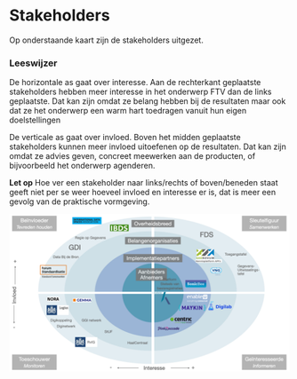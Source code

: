 # Stakeholders
Op onderstaande kaart zijn de stakeholders uitgezet. 

### Leeswijzer
De horizontale as gaat over interesse. 
Aan de rechterkant geplaatste stakeholders hebben meer interesse in het onderwerp FTV dan de links geplaatste. 
Dat kan zijn omdat ze belang hebben bij de resultaten maar ook dat ze het onderwerp een warm hart toedragen vanuit hun eigen doelstellingen

De verticale as gaat over invloed. 
Boven het midden geplaatste stakeholders kunnen meer invloed uitoefenen op de resultaten. 
Dat kan zijn omdat ze advies geven, concreet meewerken aan de producten, of bijvoorbeeld het onderwerp agenderen.

**Let op**
Hoe ver een stakeholder naar links/rechts of boven/beneden staat geeft niet per se weer hoeveel invloed en interesse er is, 
dat is meer een gevolg van de praktische vormgeving.

![2.1stakeholder_map.png](2.1stakeholder_map.png)